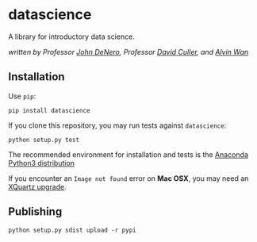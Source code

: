 # datascience

A library for introductory data science.

*written by Professor [John DeNero](http://denero.org), Professor [David Culler](http://www.cs.berkeley.edu/~culler), and [Alvin Wan](http://alvinwan.com)*

## Installation

Use `pip`:

```
pip install datascience
```

If you clone this repository, you may run tests against `datascience`:

```
python setup.py test
```

The recommended environment for installation and tests is the
[Anaconda Python3 distribution](http://continuum.io/downloads#py34)

If you encounter an `Image not found` error on **Mac OSX**, you may need an [XQuartz upgrade](http://xquartz.macosforge.org/landing/).

## Publishing

```
python setup.py sdist upload -r pypi
```
